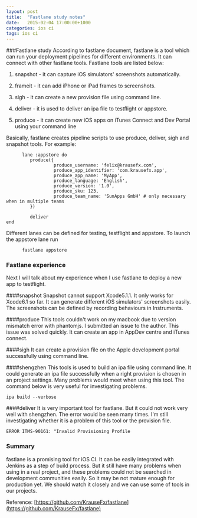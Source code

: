 ```yaml
---
layout: post
title:  "Fastlane study notes"
date:   2015-02-04 17:00:00+1000
categories: ios ci
tags: ios ci
---
```


###Fastlane study
According to fastlane document, fastlane is a tool which can run your deployment pipelines for different environments. It can connect with other fastlane tools. Fastlane tools are listed below:

 1. snapshot  - it can capture iOS simulators' screenshots automatically.

 2. frameit   - it can add iPhone or iPad frames to screenshots.

 3. sigh      - it can create a new provision file using command line.

 4. deliver   - it is used to deliver an ipa file to testflight or appstore.

 5. produce   - it can create new iOS apps on iTunes Connect and Dev Portal using your command line


 Basically, fastlane creates pipeline scripts to use produce, deliver, sigh and snapshot tools. For example:

          lane :appstore do
             produce({
                      produce_username: 'felix@krausefx.com',
                      produce_app_identifier: 'com.krausefx.app',
                      produce_app_name: 'MyApp',
                      produce_language: 'English',
                      produce_version: '1.0',
                      produce_sku: 123,
                      produce_team_name: 'SunApps GmbH' # only necessary when in multiple teams
             })

             deliver
    end
Different lanes can be defined for testing, testflight and appstore. To launch the appstore lane run

          fastlane appstore

### Fastlane experience
Next I will talk about my experience when I use fastlane to deploy a new app to testflight.

####snapshot
Snapshot cannot support Xcode5.1.1. It only works for Xcode6.1 so far.
It can generate different iOS simulators' screenshots easily. The screenshots can be defined by recording behaviours in Instruments.

####produce
This tools couldn't work on my macbook due to version mismatch error with phantomjs. I submitted an issue to the author. This issue was solved quickly. It can create an app in AppDev centre and iTunes connect.

####sigh
It can create a provision file on the Apple development portal successfully using command line.

####shengzhen
This tools is used to build an ipa file using command line. It could generate an ipa file successfully when a right provision is chosen in an project settings. Many problems would meet when using this tool. The command below is very useful for investigating problems.

    ipa build --verbose

####deliver
It is very important tool for fastlane. But it could not work very well with shengzhen. The error would be seen many times. I'm still investigating whether it is a problem of this tool or the provision file.

    ERROR ITMS-90161: "Invalid Provisioning Profile


### Summary
fastlane is a promising tool for iOS CI. It can be easily integrated with Jenkins as a step of build process. But it still have many problems when using in a real project, and these problems could not be searched in development communities easily. So it may be not mature enough for production yet. We should watch it closely and we can use some of tools in our projects. 

Reference: [https://github.com/KrauseFx/fastlane](https://github.com/KrauseFx/fastlane)           

